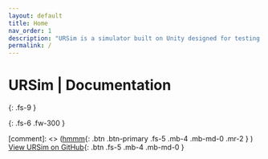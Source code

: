 ```yaml
---
layout: default
title: Home
nav_order: 1
description: "URSim is a simulator built on Unity designed for testing underwater vehicles."
permalink: /
---
```


# URSim | Documentation
{: .fs-9 }


{: .fs-6 .fw-300 }

[comment]: <> ([hmmm](#getting-started){: .btn .btn-primary .fs-5 .mb-4 .mb-md-0 .mr-2 } )
[View URSim on GitHub](https://github.com/srmauvsoftware/URSim){: .btn .fs-5 .mb-4 .mb-md-0 }


